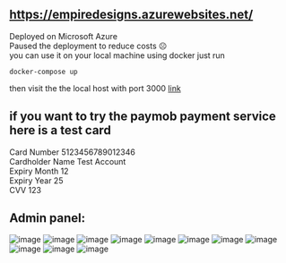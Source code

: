 ## https://empiredesigns.azurewebsites.net/
Deployed on Microsoft Azure  
Paused the deployment to reduce costs ☹  
you can use it on your local machine using docker just run 
```
docker-compose up
```
then visit the the local host with port 3000 [link](https://localhost:3000/)
## if you want to try the paymob payment service here is a test card 
Card Number	5123456789012346  
Cardholder Name	Test Account  
Expiry Month	12  
Expiry Year	25  
CVV	123  

## Admin panel:
![image](https://github.com/amgad59/Bulky_mvc/assets/76216074/c64df846-1bd3-48ae-8302-89a36aef458f)
![image](https://github.com/amgad59/Bulky_mvc/assets/76216074/c3245896-9b4a-4bfc-b9b3-19c504a1864c)
![image](https://github.com/amgad59/Bulky_mvc/assets/76216074/becf8c4c-4174-4f20-83c3-9cafd97f289f)
![image](https://github.com/amgad59/Bulky_mvc/assets/76216074/7478c3f5-6668-4e42-9ede-46f3aa503e83)
![image](https://github.com/amgad59/Bulky_mvc/assets/76216074/9b019349-d270-4c39-a4aa-f633a5255c3e)
![image](https://github.com/amgad59/Bulky_mvc/assets/76216074/c187bfd4-7711-4e28-bde5-cf90b6a1d9e5)
![image](https://github.com/amgad59/Bulky_mvc/assets/76216074/1b1724c6-de7e-4901-944a-2d0da2b6c5aa)
![image](https://github.com/amgad59/Bulky_mvc/assets/76216074/c04d2d34-9827-43f9-b50e-8158df82a99a)
![image](https://github.com/amgad59/Bulky_mvc/assets/76216074/654677ef-e765-47b7-8a13-e2f11dc3e3cd)
![image](https://github.com/amgad59/Bulky_mvc/assets/76216074/777ae272-42fd-46b4-bf27-5a932a64b5cc)
![image](https://github.com/amgad59/Bulky_mvc/assets/76216074/dfb69f8c-2f08-4318-bdef-1283293feaeb)

